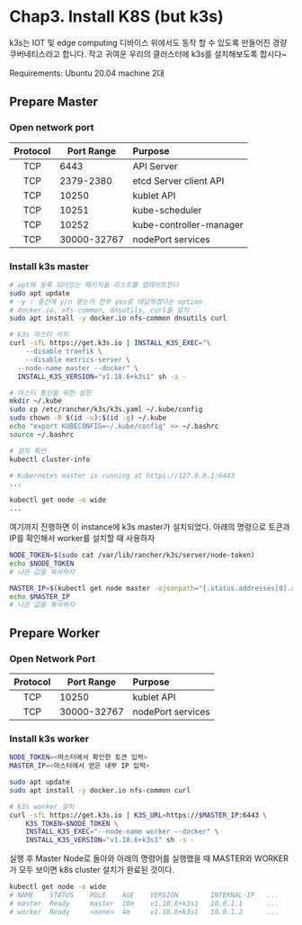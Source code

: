 # Chap3. Install K8S (but k3s)

k3s는 IOT 및 edge computing 디바이스 위에서도 동작 할 수 있도록 만들어진 경량 쿠버네티스라고 합니다. 작고 귀여운 우리의 클러스터에 k3s를 설치해보도록 합시다~

Requirements: Ubuntu 20.04 machine 2대

## Prepare Master

### Open network port

Protocol | Port Range | Purpose
:--: | -- | :--
TCP | 6443 | API Server
TCP | 2379-2380 | etcd Server client API
TCP | 10250 | kublet API
TCP | 10251 | kube-scheduler
TCP | 10252 | kube-controller-manager
TCP | 30000-32767 | nodePort services

### Install k3s master

```bash
# apt에 등록 되어있는 패키지들 리스트를 업데이트한다
sudo apt update
# -y : 중간에 y/n 묻는거 전부 yes로 대답하겠다는 option
# docker.io, nfs-common, dnsutils, curl을 설치
sudo apt install -y docker.io nfs-common dnsutils curl

# k3s 마스터 서치
curl -sfL https://get.k3s.io | INSTALL_K3S_EXEC="\
	--disable traefik \
	--disable metrics-server \
  --node-name master --docker" \
  INSTALL_K3S_VERSION="v1.18.6+k3s1" sh -s -

# 마스터 통신을 위한 설정
mkdir ~/.kube
sudo cp /etc/rancher/k3s/k3s.yaml ~/.kube/config
sudo chown -R $(id -u):$(id -g) ~/.kube
echo "export KUBECONFIG=~/.kube/config" >> ~/.bashrc
source ~/.bashrc

# 설치 확인
kubectl cluster-info

# Kubernetes master is running at https://127.0.0.1:6443
...

kubectl get node -o wide
...
```

여기까지 진행하면 이 instance에 k3s master가 설치되었다. 아래의 명령으로 토큰과 IP를 확인해서 worker를 설치할 때 사용하자

```bash
NODE_TOKEN=$(sudo cat /var/lib/rancher/k3s/server/node-token)
echo $NODE_TOKEN
# 나온 값을 복사하자

MASTER_IP=$(kubectl get node master -ojsonpath="{.status.addresses[0].address}")
echo $MASTER_IP
# 나온 값을 복사하자
```

## Prepare Worker

### Open Network Port

Protocol | Port Range | Purpose
:--: | -- | :--
TCP | 10250 | kublet API
TCP | 30000-32767 | nodePort services

### Install k3s worker

```bash
NODE_TOKEN=<마스터에서 확인한 토큰 입력>
MASTER_IP=<마스터에서 얻은 내부 IP 입력>

sudo apt update
sudo apt install -y docker.io nfs-common curl

# k3s worker 설치
curl -sfL https://get.k3s.io | K3S_URL=https://$MASTER_IP:6443 \
	K3S_TOKEN=$NODE_TOKEN \
	INSTALL_K3S_EXEC="--node-name worker --docker" \
	INSTALL_K3S_VERSION="v1.18.6+k3s1" sh -s -
```

실행 후 Master Node로 돌아와 아래의 명령어를 실행했을 때 MASTER와 WORKER가 모두 보이면 k8s cluster 설치가 완료된 것이다.

```bash
kubectl get node -o wide
# NAME    STATUS    ROLE    AGE    VERSION        INTERNAL-IP   ...
# master  Ready     master  10m    v1.18.6+k3s1   10.0.1.1      ...
# worker  Ready     <none>  4m     v1.18.6+k3s1   10.0.1.2      ...

```